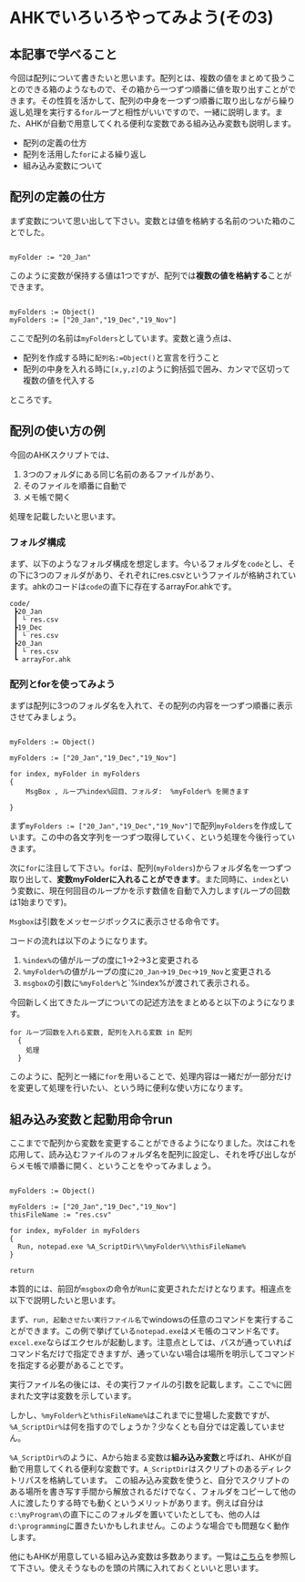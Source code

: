 # AHKでいろいろやってみよう(その3)

## 本記事で学べること

今回は配列について書きたいと思います。配列とは、複数の値をまとめて扱うことのできる箱のようなもので、その箱から一つずつ順番に値を取り出すことができます。その性質を活かして、配列の中身を一つずつ順番に取り出しながら繰り返し処理を実行する`for`ループと相性がいいですので、一緒に説明します。また、AHKが自動で用意してくれる便利な変数である組み込み変数も説明します。

* 配列の定義の仕方
* 配列を活用した`for`による繰り返し
* 組み込み変数について

## 配列の定義の仕方

まず変数について思い出して下さい。変数とは値を格納する名前のついた箱のことでした。

```AutoHotkey::

myFolder := "20_Jan"

```

このように変数が保持する値は1つですが、配列では**複数の値を格納する**ことができます。

```AutoHotkey::

myFolders := Object()
myFolders := ["20_Jan","19_Dec","19_Nov"]
```

ここで配列の名前は`myFolders`としています。変数と違う点は、

* 配列を作成する時に`配列名:=Object()`と宣言を行うこと
* 配列の中身を入れる時に`[x,y,z]`のように鉤括弧で囲み、カンマで区切って複数の値を代入する

ところです。

## 配列の使い方の例

今回のAHKスクリプトでは、

1. 3つのフォルダにある同じ名前のあるファイルがあり、
1. そのファイルを順番に自動で
1. メモ帳で開く

処理を記載したいと思います。

### フォルダ構成

まず、以下のようなフォルダ構成を想定します。今いるフォルダを`code`とし、その下に3つのフォルダがあり、それぞれにres.csvというファイルが格納されています。ahkのコードは`code`の直下に存在するarrayFor.ahkです。

```
code/
 ┣20_Jan
 ┃ └ res.csv
 ┣19_Dec
 ┃ └ res.csv
 ┣20_Jan
 ┃ └ res.csv
 ┗ arrayFor.ahk
```

### 配列とforを使ってみよう

まずは配列に3つのフォルダ名を入れて、その配列の内容を一つずつ順番に表示させてみましょう。

```AutoHotkey::

myFolders := Object()

myFolders := ["20_Jan","19_Dec","19_Nov"]

for index, myFolder in myFolders
{
	MsgBox , ループ%index%回目、フォルダ:  %myFolder% を開きます
	
}

```

まず`myFolders := ["20_Jan","19_Dec","19_Nov"]`で配列`myFolders`を作成しています。この中の各文字列を一つずつ取得していく、という処理を今後行っていきます。

次に`for`に注目して下さい。`for`は、配列(`myFolders`)からフォルダ名を一つずつ取り出して、**変数myFolderに入れることができます**。また同時に、`index`という変数に、現在何回目のループかを示す数値を自動で入力します(ループの回数は1始まりです)。

`Msgbox`は引数をメッセージボックスに表示させる命令です。

コードの流れは以下のようになります。

1. `%index%`の値がループの度に1→2→3と変更される
1. `%myFolder%`の値がループの度に`20_Jan`→`19_Dec`→`19_Nov`と変更される
1. `msgbox`の引数に`%myFolder%`と`%index%が渡されて表示される。


今回新しく出てきたループについての記述方法をまとめると以下のようになります。

```
for ループ回数を入れる変数, 配列を入れる変数 in 配列
  {
    処理
  }
```

このように、配列と一緒に`for`を用いることで、処理内容は一緒だが一部分だけを変更して処理を行いたい、という時に便利な使い方になります。

## 組み込み変数と起動用命令run

ここまでで配列から変数を変更することができるようになりました。次はこれを応用して、読み込むファイルのフォルダ名を配列に設定し、それを呼び出しながらメモ帳で順番に開く、ということをやってみましょう。

```

myFolders := Object()

myFolders := ["20_Jan","19_Dec","19_Nov"]
thisFileName := "res.csv"

for index, myFolder in myFolders
{
  Run, notepad.exe %A_ScriptDir%\%myFolder%\%thisFileName%
}

return
```

本質的には、前回が`msgbox`の命令が`Run`に変更されただけとなります。相違点を以下で説明したいと思います。

まず、`run, 起動させたい実行ファイル名`でwindowsの任意のコマンドを実行することができます。この例で挙げている`notepad.exe`はメモ帳のコマンド名です。`excel.exe`ならばエクセルが起動します。注意点としては、パスが通っていればコマンド名だけで指定できますが、通っていない場合は場所を明示してコマンドを指定する必要があることです。

実行ファイル名の後には、その実行ファイルの引数を記載します。ここで`%`に囲まれた文字は変数を示しています。

しかし、`%myFolder%`と`%thisFileName%`はこれまでに登場した変数ですが、`%A_ScriptDir%`は何を指すのでしょうか？少なくとも自分では定義していません。

`%A_ScriptDir%`のように、Aから始まる変数は**組み込み変数**と呼ばれ、AHKが自動で用意してくれる便利な変数です。`A_ScriptDir`はスクリプトのあるディレクトリパスを格納しています。
この組み込み変数を使うと、自分でスクリプトのある場所を書き写す手間から解放されるだけでなく、フォルダをコピーして他の人に渡したりする時でも動くというメリットがあります。例えば自分は`c:\myProgram\`の直下にこのフォルダを置いていたとしても、他の人は`d:\programming`に置きたいかもしれません。このような場合でも問題なく動作します。

他にもAHKが用意している組み込み変数は多数あります。一覧は[こちら](http://ahkwiki.net/Variables)を参照して下さい。使えそうなものを頭の片隅に入れておくといいと思います。



